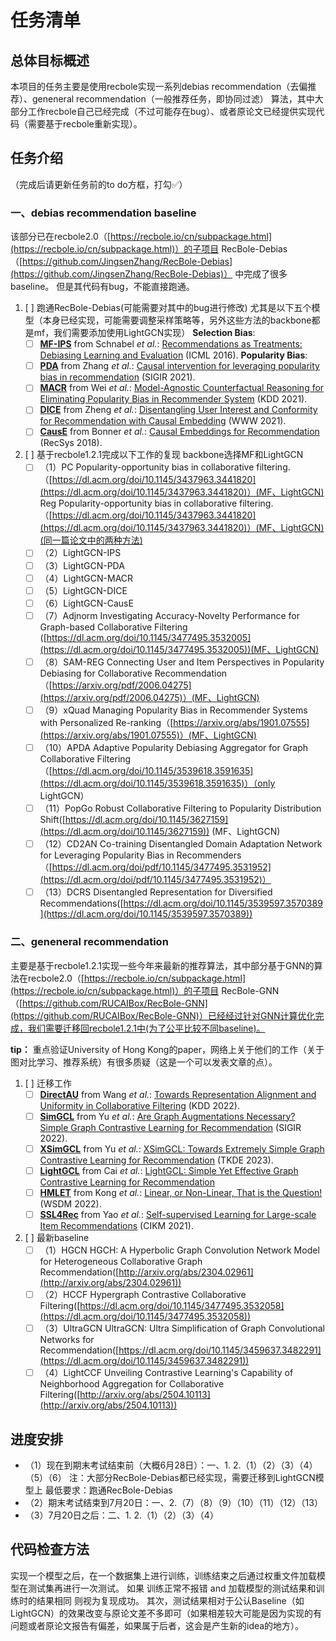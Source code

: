 # 任务清单

## 总体目标概述

本项目的任务主要是使用recbole实现一系列debias recommendation（去偏推荐）、geneneral recommendation（一般推荐任务，即协同过滤） 算法，其中大部分工作recbole自己已经完成（不过可能存在bug）、或者原论文已经提供实现代码（需要基于recbole重新实现）。

## 任务介绍

（完成后请更新任务前的to do方框，打勾✅）

### 一、debias recommendation baseline

该部分已在recbole2.0（[https://recbole.io/cn/subpackage.html](https://recbole.io/cn/subpackage.html)）的子项目 RecBole-Debias（[https://github.com/JingsenZhang/RecBole-Debias](https://github.com/JingsenZhang/RecBole-Debias)） 中完成了很多baseline。
但是其代码有bug，不能直接跑通。

1. [ ] 跑通RecBole-Debias(可能需要对其中的bug进行修改)
    尤其是以下五个模型（本身已经实现，可能需要调整采样策略等，另外这些方法的backbone都是mf，我们需要添加使用LightGCN实现）
    **Selection Bias**:
    * [ ] **[MF-IPS](recbole_debias/model/debiased_recommender/mf_ips.py)** from Schnabel *et al.*: [Recommendations as Treatments: Debiasing Learning and Evaluation](http://proceedings.mlr.press/v48/schnabel16.pdf) (ICML 2016).
    **Popularity Bias**:
    * [ ] **[PDA](recbole_debias/model/debiased_recommender/pda.py)** from Zhang *et al.*: [Causal intervention for leveraging popularity bias in recommendation](https://arxiv.org/pdf/2105.06067.pdf) (SIGIR 2021).
    * [ ] **[MACR](recbole_debias/model/debiased_recommender/macr.py)** from Wei *et al.*: [Model-Agnostic Counterfactual Reasoning for Eliminating Popularity Bias in Recommender System](https://arxiv.org/pdf/2010.15363.pdf) (KDD 2021).
    * [ ] **[DICE](recbole_debias/model/debiased_recommender/dice.py)** from Zheng *et al.*: [Disentangling User Interest and Conformity for Recommendation with Causal Embedding](https://arxiv.org/pdf/2006.11011.pdf?ref=https://githubhelp.com) (WWW 2021).
    * [ ] **[CausE](recbole_debias/model/debiased_recommender/cause.py)** from Bonner *et al.*: [Causal Embeddings for Recommendation](https://arxiv.org/pdf/1706.07639.pdf?ref=https://githubhelp.com) (RecSys 2018).
2. [ ] 基于recbole1.2.1完成以下工作的复现
    backbone选择MF和LightGCN
    * [ ] （1）PC Popularity-opportunity bias in collaborative filtering.（[https://dl.acm.org/doi/10.1145/3437963.3441820](https://dl.acm.org/doi/10.1145/3437963.3441820)）(MF、LightGCN)
        Reg Popularity-opportunity bias in collaborative filtering.（[https://dl.acm.org/doi/10.1145/3437963.3441820](https://dl.acm.org/doi/10.1145/3437963.3441820)）(MF、LightGCN)(同一篇论文中的两种方法)
    * [ ] （2）LightGCN-IPS
    * [ ] （3）LightGCN-PDA
    * [ ] （4）LightGCN-MACR
    * [ ] （5）LightGCN-DICE
    * [ ] （6）LightGCN-CausE
    * [ ] （7）Adjnorm Investigating Accuracy-Novelty Performance for Graph-based Collaborative Filtering ([https://dl.acm.org/doi/10.1145/3477495.3532005](https://dl.acm.org/doi/10.1145/3477495.3532005))(MF、LightGCN)
    * [ ] （8）SAM-REG Connecting User and Item Perspectives in Popularity Debiasing for Collaborative Recommendation（[https://arxiv.org/pdf/2006.04275](https://arxiv.org/pdf/2006.04275)）(MF、LightGCN)
    * [ ] （9）xQuad Managing Popularity Bias in Recommender Systems with Personalized Re-ranking（[https://arxiv.org/abs/1901.07555](https://arxiv.org/abs/1901.07555)）(MF、LightGCN)
    * [ ] （10）APDA Adaptive Popularity Debiasing Aggregator for Graph Collaborative Filtering（[https://dl.acm.org/doi/10.1145/3539618.3591635](https://dl.acm.org/doi/10.1145/3539618.3591635)）（only LightGCN）
    * [ ] （11）PopGo Robust Collaborative Filtering to Popularity Distribution Shift([https://dl.acm.org/doi/10.1145/3627159](https://dl.acm.org/doi/10.1145/3627159)) (MF、LightGCN)
    * [ ] （12）CD2AN Co-training Disentangled Domain Adaptation Network for Leveraging Popularity Bias in Recommenders（[https://dl.acm.org/doi/pdf/10.1145/3477495.3531952](https://dl.acm.org/doi/pdf/10.1145/3477495.3531952)）
    * [ ] （13）DCRS Disentangled Representation for Diversified Recommendations([https://dl.acm.org/doi/10.1145/3539597.3570389](https://dl.acm.org/doi/10.1145/3539597.3570389))

### 二、geneneral recommendation

主要是基于recbole1.2.1实现一些今年来最新的推荐算法，其中部分基于GNN的算法在recbole2.0（[https://recbole.io/cn/subpackage.html](https://recbole.io/cn/subpackage.html)）的子项目 RecBole-GNN（[https://github.com/RUCAIBox/RecBole-GNN](https://github.com/RUCAIBox/RecBole-GNN)）已经经过针对GNN计算优化完成，我们需要迁移回recbole1.2.1中(为了公平比较不同baseline)。

**tip：** 重点验证University of Hong Kong的paper，网络上关于他们的工作（关于图对比学习、推荐系统）有很多质疑（这是一个可以发表文章的点）。

1. [ ] 迁移工作
    * [ ] **[DirectAU](recbole_gnn/model/general_recommender/directau.py)** from Wang *et al.*: [Towards Representation Alignment and Uniformity in Collaborative Filtering](https://arxiv.org/abs/2206.12811) (KDD 2022).
    * [ ] **[SimGCL](recbole_gnn/model/general_recommender/simgcl.py)** from Yu *et al.*: [Are Graph Augmentations Necessary? Simple Graph Contrastive Learning for Recommendation](https://arxiv.org/abs/2112.08679) (SIGIR 2022).
    * [ ] **[XSimGCL](recbole_gnn/model/general_recommender/xsimgcl.py)** from Yu *et al.*: [XSimGCL: Towards Extremely Simple Graph Contrastive Learning for Recommendation](https://arxiv.org/abs/2209.02544) (TKDE 2023).
    * [ ] **[LightGCL](recbole_gnn/model/general_recommender/lightgcl.py)** from Cai *et al.*: [LightGCL: Simple Yet Effective Graph Contrastive Learning for Recommendation](https://arxiv.org/abs/2301.03633)
    * [ ] **[HMLET](recbole_gnn/model/general_recommender/hmlet.py)** from Kong *et al.*: [Linear, or Non-Linear, That is the Question!](https://arxiv.org/abs/2111.07265) (WSDM 2022).
    * [ ] **[SSL4Rec](recbole_gnn/model/general_recommender/ssl4rec.py)** from Yao *et al.*: [Self-supervised Learning for Large-scale Item Recommendations](https://arxiv.org/abs/2007.12865) (CIKM 2021).
2. [ ] 最新baseline
    * [ ] （1）HGCN HGCH: A Hyperbolic Graph Convolution Network Model for Heterogeneous Collaborative Graph Recommendation([http://arxiv.org/abs/2304.02961](http://arxiv.org/abs/2304.02961))
    * [ ] （2）HCCF Hypergraph Contrastive Collaborative Filtering([https://dl.acm.org/doi/10.1145/3477495.3532058](https://dl.acm.org/doi/10.1145/3477495.3532058))
    * [ ] （3）UltraGCN UltraGCN: Ultra Simplification of Graph Convolutional Networks for Recommendation([https://dl.acm.org/doi/10.1145/3459637.3482291](https://dl.acm.org/doi/10.1145/3459637.3482291))
    * [ ] （4）LightCCF Unveiling Contrastive Learning's Capability of Neighborhood Aggregation for Collaborative Filtering([http://arxiv.org/abs/2504.10113](http://arxiv.org/abs/2504.10113))

## 进度安排

* （1）现在到期末考试结束前（大概6月28日）：一、1. 2.（1）（2）（3）（4）（5）（6）
    注：大部分RecBole-Debias都已经实现，需要迁移到LightGCN模型上
    最低要求：跑通RecBole-Debias
* （2）期末考试结束到7月20日：一、2.（7）（8）（9）（10）（11）（12）（13）
* （3）7月20日之后：二、1. 2.（1）（2）（3）（4）

## 代码检查方法

实现一个模型之后，在一个数据集上进行训练，训练结束之后通过权重文件加载模型在测试集再进行一次测试。
如果 训练正常不报错 and 加载模型的测试结果和训练时的结果相同 则视为复现成功。
其次，测试结果相对于公认Baseline（如LightGCN）的效果改变与原论文差不多即可（如果相差较大可能是因为实现的有问题或者原论文报告有偏差，如果属于后者，这会是产生新的idea的地方）。
